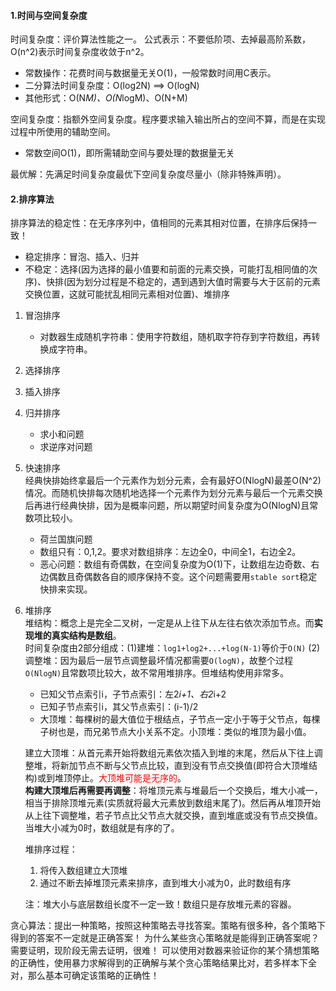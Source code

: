 #### 1.时间与空间复杂度
时间复杂度：评价算法性能之一。
公式表示：不要低阶项、去掉最高阶系数，O(n^2)表示时间复杂度收敛于n^2。
- 常数操作：花费时间与数据量无关O(1)，一般常数时间用C表示。
- 二分算法时间复杂度：O(log2N) ==> O(logN)
- 其他形式：O(N*M)、O(N*logM)、O(N+M)

空间复杂度：指额外空间复杂度。程序要求输入输出所占的空间不算，而是在实现过程中所使用的辅助空间。
- 常数空间O(1)，即所需辅助空间与要处理的数据量无关

最优解：先满足时间复杂度最优下空间复杂度尽量小（除非特殊声明）。

#### 2.排序算法
排序算法的稳定性：在无序序列中，值相同的元素其相对位置，在排序后保持一致！<br/>
- 稳定排序：冒泡、插入、归并
- 不稳定：选择(因为选择的最小值要和前面的元素交换，可能打乱相同值的次序)、快排(因为划分过程是不稳定的，遇到遇到大值时需要与大于区前的元素交换位置，这就可能扰乱相同元素相对位置)、堆排序

1. 冒泡排序
    - 对数器生成随机字符串：使用字符数组，随机取字符存到字符数组，再转换成字符串。
2. 选择排序
3. 插入排序
4. 归并排序
    - 求小和问题
    - 求逆序对问题
5. 快速排序
<br/>经典快排始终拿最后一个元素作为划分元素，会有最好O(NlogN)最差O(N^2)情况。而随机快排每次随机地选择一个元素作为划分元素与最后一个元素交换后再进行经典快排，因为是概率问题，所以期望时间复杂度为O(NlogN)且常数项比较小。
    - 荷兰国旗问题
    - 数组只有：0,1,2。要求对数组排序：左边全0，中间全1，右边全2。
    - 恶心问题：数组有奇偶数，在空间复杂度为O(1)下，让数组左边奇数、右边偶数且奇偶数各自的顺序保持不变。这个问题需要用`stable sort`稳定快排来实现。

6. 堆排序
<br/>堆结构：概念上是完全二叉树，一定是从上往下从左往右依次添加节点。而**实现堆的真实结构是数组**。
<br/>时间复杂度由2部分组成：(1)建堆：`log1+log2+...+log(N-1)`等价于`O(N)` (2)调整堆：因为最后一层节点调整最坏情况都需要`O(logN)`，故整个过程`O(NlogN)`且常数项比较大，故不常用堆排序。但堆结构使用非常多。
    - 已知父节点索引i，子节点索引：左2*i+1、右2*i+2
    - 已知子节点索引i，其父节点索引：(i-1)/2
    - 大顶堆：每棵树的最大值位于根结点，子节点一定小于等于父节点，每棵子树也是，而兄弟节点大小关系不定。小顶堆：类似的堆顶为最小值。

    建立大顶堆：从首元素开始将数组元素依次插入到堆的末尾，然后从下往上调整堆，将新加节点不断与父节点比较，直到没有节点交换值(即符合大顶堆结构)或到堆顶停止。<font color=red>大顶堆可能是无序的</font>。<br/>
    **构建大顶堆后再需要再调整**：将堆顶元素与堆最后一个交换后，堆大小减一，相当于排除顶堆元素(实质就将最大元素放到数组末尾了)。然后再从堆顶开始从上往下调整堆，若子节点比父节点大就交换，直到堆底或没有节点交换值。当堆大小减为0时，数组就是有序的了。

    堆排序过程：
    1. 将传入数组建立大顶堆
    2. 通过不断去掉堆顶元素来排序，直到堆大小减为0，此时数组有序

    注：堆大小与底层数组长度不一定一致！数组只是存放堆元素的容器。




贪心算法：提出一种策略，按照这种策略去寻找答案。策略有很多种，各个策略下得到的答案不一定就是正确答案！
为什么某些贪心策略就是能得到正确答案呢？需要证明，现阶段无需去证明，很难！
可以使用对数器来验证你的某个猜想策略的正确性，使用暴力求解得到的正确解与某个贪心策略结果比对，若多样本下全对，那么基本可确定该策略的正确性！



